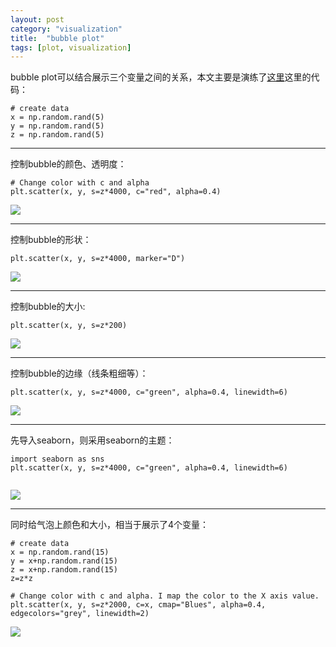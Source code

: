```yaml
---
layout: post
category: "visualization"
title:  "bubble plot"
tags: [plot, visualization]
---
```


bubble plot可以结合展示三个变量之间的关系，本文主要是演练了[这里](https://python-graph-gallery.com/271-custom-your-bubble-plot/)这里的代码：

```
# create data
x = np.random.rand(5)
y = np.random.rand(5)
z = np.random.rand(5)
```

---------------------------

控制bubble的颜色、透明度：

```
# Change color with c and alpha
plt.scatter(x, y, s=z*4000, c="red", alpha=0.4)
```

![](https://python-graph-gallery.com/wp-content/uploads/271_Bubble_plot_customization1.png)

---------------------------


控制bubble的形状：

```
plt.scatter(x, y, s=z*4000, marker="D")
```

![](https://python-graph-gallery.com/wp-content/uploads/271_Bubble_plot_customization2.png)

---------------------------


控制bubble的大小:

```
plt.scatter(x, y, s=z*200)
```

![](https://python-graph-gallery.com/wp-content/uploads/271_Bubble_plot_customization3.png)

---------------------------


控制bubble的边缘（线条粗细等）：

```
plt.scatter(x, y, s=z*4000, c="green", alpha=0.4, linewidth=6)
```

![](https://python-graph-gallery.com/wp-content/uploads/271_Bubble_plot_customization4.png)

---------------------------


先导入seaborn，则采用seaborn的主题：

```
import seaborn as sns
plt.scatter(x, y, s=z*4000, c="green", alpha=0.4, linewidth=6)


```

![](https://python-graph-gallery.com/wp-content/uploads/271_Bubble_plot_customization5.png)

---------------------------

同时给气泡上颜色和大小，相当于展示了4个变量：

```
# create data
x = np.random.rand(15)
y = x+np.random.rand(15)
z = x+np.random.rand(15)
z=z*z
 
# Change color with c and alpha. I map the color to the X axis value.
plt.scatter(x, y, s=z*2000, c=x, cmap="Blues", alpha=0.4, edgecolors="grey", linewidth=2)
```

![](https://python-graph-gallery.com/wp-content/uploads/272_Bubble_plot_with_mapped_color.png)